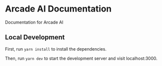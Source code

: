 # Arcade AI Documentation

Documentation for Arcade AI


## Local Development

First, run `yarn install` to install the dependencies.

Then, run `yarn dev` to start the development server and visit localhost:3000.
